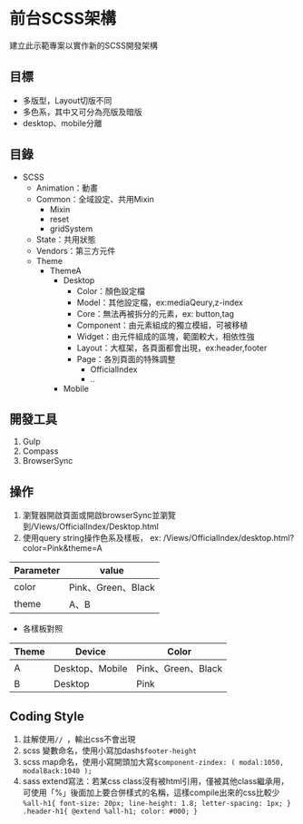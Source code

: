 # 前台SCSS架構
建立此示範專案以實作新的SCSS開發架構

## 目標
* 多版型，Layout切版不同
* 多色系，其中又可分為亮版及暗版
* desktop、mobile分離

## 目錄
* SCSS
	* Animation：動畫
    * Common：全域設定、共用Mixin
        * Mixin
        * reset
        * gridSystem
    * State：共用狀態
    * Vendors：第三方元件
    * Theme
        * ThemeA
        	* Desktop
        		* Color：顏色設定檔
        		* Model：其他設定檔，ex:mediaQeury,z-index
        		* Core：無法再被拆分的元素，ex: button,tag
        		* Component：由元素組成的獨立模組，可被移植
        		* Widget：由元件組成的區塊，範圍較大，相依性強
        		* Layout：大框架，各頁面都會出現，ex:header,footer
        		* Page：各別頁面的特殊調整
        			* OfficialIndex
        			* ..	
        	* Mobile

    
    
## 開發工具
1. Gulp
2. Compass
3. BrowserSync

## 操作
1.  瀏覽器開啟頁面或開啟browserSync並瀏覽到/Views/OfficialIndex/Desktop.html
2.  使用query string操作色系及樣板，
ex: /Views/OfficialIndex/desktop.html?color=Pink&theme=A

Parameter | value
----------| -------------
color     | Pink、Green、Black
theme     | A、B

* 各樣板對照

Theme|Device         | Color
-----|---------------| -------------
A    |Desktop、Mobile| Pink、Green、Black
B    |Desktop        | Pink

## Coding Style
1. 註解使用```// ```，輸出css不會出現
2. scss 變數命名，使用小寫加dash```$footer-height```
3. scss map命名，使用小寫開頭加大寫```$component-zindex: (
        modal:1050, 
        modalBack:1040
);```
4. sass extend寫法：若某css class沒有被html引用，僅被其他class繼承用，可使用「%」後面加上要合併樣式的名稱，這樣compile出來的css比較少
```%all-h1{ font-size: 20px; line-height: 1.8; letter-spacing: 1px; } .header-h1{ @extend %all-h1; color: #000; }```
